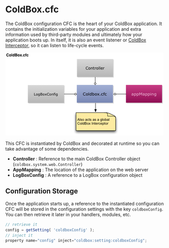 # ColdBox.cfc
The ColdBox configuration CFC is the heart of your ColdBox application. It contains the initialization variables for your application and extra information used by third-party modules and ultimately how your application boots up.  In itself, it is also an event listener or [ColdBox Interceptor](interceptors/interceptors.md), so it can listen to life-cycle events.


<img src="../../images/Coldbox-cfc.jpg">

This CFC is instantiated by ColdBox and decorated at runtime so you can take advantage of some dependencies.

* **Controller** : Reference to the main ColdBox Controller object (`coldbox.system.web.Controller`)
* **AppMapping** : The location of the application on the web server
* **LogBoxConfig** : A reference to a LogBox configuration object

## Configuration Storage
Once the application starts up, a reference to the instantiated configuration CFC will be stored in the configuration settings with the key `coldboxConfig`. You can then retrieve it later in your handlers, modules, etc.

```js
// retrieve it
config = getSetting( 'coldboxConfig' );
// inject it
property name="config" inject="coldbox:setting:coldboxConfig";
```







